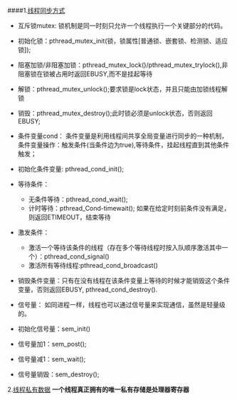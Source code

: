 ####1.[线程同步方式](http://blog.csdn.net/iw1210/article/details/8509629)
* 互斥锁mutex:
锁机制是同一时刻只允许一个线程执行一个关键部分的代码。
 * 初始化锁：pthread_mutex_init(锁，锁属性[普通锁、嵌套锁、检测锁、适应锁]);
 * 阻塞加锁/非阻塞加锁：pthread_mutex_lock()/pthread_mutex_trylock(),非阻塞锁在锁被占用时返回EBUSY,而不是挂起等待
 * 解锁：pthread_mutex_unlock();要求锁是lock状态，并且只能由加锁线程解锁
 * 销毁：pthread_mutex_destroy();此时锁必须是unlock状态，否则返回EBUSY;
 
* 条件变量cond：
条件变量是利用线程间共享全局变量进行同步的一种机制，条件变量操作：触发条件(当条件边为true),等待条件，挂起线程直到其他条件触发；
 * 初始化条件变量: pthread_cond_init();
 * 等待条件：
   * 无条件等待：pthread_cond_wait();
    * 计时等待：pthread_Cond-timewait(); 如果在给定时刻前条件没有满足，则返回ETIMEOUT，结束等待
 * 激发条件：
   * 激活一个等待该条件的线程（存在多个等待线程时按入队顺序激活其中一个）：pthread_cond_signal()
    * 激活所有等待线程:pthread_cond_broadcast()
 * 销毁条件变量：只有在没有线程在该条件变量上等待的时候才能销毁这个条件变量，否则返回EBUSY,  pthread_cond_destroy().

* 信号量：
如同进程一样，线程也可以通过信号量来实现通信，虽然是轻量级的。
 * 初始化信号量：sem_init()
 * 信号量加1：sem_post();
 * 信号量减1：sem_wait();
 * 信号量销毁：sem_destroy();


2.[线程私有数据](http://blog.chinaunix.net/uid-8917757-id-2450452.html)
__一个线程真正拥有的唯一私有存储是处理器寄存器__
